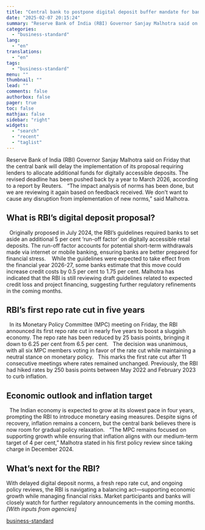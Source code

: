 ```yaml
---
title: "Central bank to postpone digital deposit buffer mandate for banks by 1 year"
date: "2025-02-07 20:15:24"
summary: "Reserve Bank of India (RBI) Governor Sanjay Malhotra said on Friday that the central bank will delay the implementation of its proposal requiring lenders to allocate additional funds for digitally accessible deposits. The revised deadline has been pushed back by a year to March 2026, according to a report by..."
categories:
  - "business-standard"
lang:
  - "en"
translations:
  - "en"
tags:
  - "business-standard"
menu: ""
thumbnail: ""
lead: ""
comments: false
authorbox: false
pager: true
toc: false
mathjax: false
sidebar: "right"
widgets:
  - "search"
  - "recent"
  - "taglist"
---
```


Reserve Bank of India (RBI) Governor Sanjay Malhotra said on Friday that the central bank will delay the implementation of its proposal requiring lenders to allocate additional funds for digitally accessible deposits. The revised deadline has been pushed back by a year to March 2026, according to a report by Reuters.
 
“The impact analysis of norms has been done, but we are reviewing it again based on feedback received. We don't want to cause any disruption from implementation of new norms,” said Malhotra.
 

What is RBI’s digital deposit proposal?
---------------------------------------

 
Originally proposed in July 2024, the RBI’s guidelines required banks to set aside an additional 5 per cent ‘run-off factor’ on digitally accessible retail deposits. The run-off factor accounts for potential short-term withdrawals made via internet or mobile banking, ensuring banks are better prepared for financial stress. 
 
While the guidelines were expected to take effect from the financial year 2026-27, some banks estimate that this move could increase credit costs by 0.5 per cent to 1.75 per cent. Malhotra has indicated that the RBI is still reviewing draft guidelines related to expected credit loss and project financing, suggesting further regulatory refinements in the coming months.
 

RBI’s first repo rate cut in five years
---------------------------------------

 
In its Monetary Policy Committee (MPC) meeting on Friday, the RBI announced its first repo rate cut in nearly five years to boost a sluggish economy. The repo rate has been reduced by 25 basis points, bringing it down to 6.25 per cent from 6.5 per cent.
 
The decision was unanimous, with all six MPC members voting in favor of the rate cut while maintaining a neutral stance on monetary policy.
 
This marks the first rate cut after 11 consecutive meetings where rates remained unchanged. Previously, the RBI had hiked rates by 250 basis points between May 2022 and February 2023 to curb inflation.
 

Economic outlook and inflation target
-------------------------------------

 
The Indian economy is expected to grow at its slowest pace in four years, prompting the RBI to introduce monetary easing measures. Despite signs of recovery, inflation remains a concern, but the central bank believes there is now room for gradual policy relaxation.
 
“The MPC remains focused on supporting growth while ensuring that inflation aligns with our medium-term target of 4 per cent,” Malhotra stated in his first policy review since taking charge in December 2024.

What’s next for the RBI?
------------------------

With delayed digital deposit norms, a fresh repo rate cut, and ongoing policy reviews, the RBI is navigating a balancing act—supporting economic growth while managing financial risks. Market participants and banks will closely watch for further regulatory announcements in the coming months.
 
*[With inputs from agencies]*

[business-standard](https://www.business-standard.com/finance/news/central-bank-to-postpone-digital-deposit-buffer-mandate-for-banks-by-1-year-125020701400_1.html)
